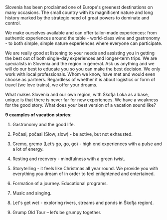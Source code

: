 Slovenia has been proclaimed one of Europe's greenest destinations on many occasions. The small country with its magnificent nature and long history marked by the strategic need of great powers to dominate and control. 

We make ourselves available and can offer tailor-made experiences: from authentic experiences around the table - world-class wine and gastronomy - to both simple, simple nature experiences where everyone can participate. 

We are really good at listening to your needs and assisting you in getting the best out of both single-day experiences and longer-term trips. We are specialists in Slovenia and the region in general. Ask us anything and we will do our best to educate you so you can make the best decision. We only work with local professionals. Whom we know, have met and would even choose as partners. Regardless of whether it is about logistics or form of travel (we love trains), we offer your dreams. 

What makes Slovenia and our own region, with Škofja Loka as a base, unique is that there is never far for new experiences. We have a weakness for the good story. What does your best version of a vacation sound like?

**9 examples of vacation stories**:

1) Gastronomy and the good life. 

2) Počasi, počasi (Slow, slow) - be active, but not exhausted. 

3) Gremo, gremo (Let’s go, go, go) - high end experiences with a pulse and a lot of energy. 

4) Resting and recovery - mindfulness with a green twist. 

5) Storytelling - it feels like Christmas all year round. We provide you with everything you dream of in order to feel enlightened and entertained. 

6) Formation of a journey. Educational programs. 

7) Music and singing.

8) Let's get wet - exploring rivers, streams and ponds in Škofja region).

9) Grump Old Tour – let’s be grumpy together.

